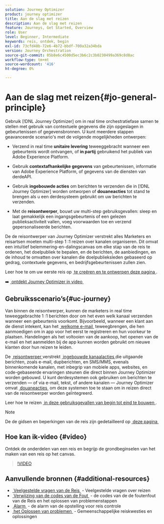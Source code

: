 ```yaml
---
solution: Journey Optimizer
product: journey optimizer
title: Aan de slag met reizen
description: Aan de slag met reizen
feature: Journeys, Get Started, Overview
role: User
level: Beginner, Intermediate
keywords: reis, ontdek, begin
exl-id: 73cfd48b-72e6-4b72-bbdf-700a32a34bda
version: Journey Orchestration
source-git-commit: 05b8e6c4500d5ec3b6c2c3b0230499a369c8d8ac
workflow-type: tm+mt
source-wordcount: '416'
ht-degree: 0%

---
```



# Aan de slag met reizen{#jo-general-principle}

Gebruik [!DNL Journey Optimizer] om in real time orchestratiefase samen te stellen met gebruik van contextuele gegevens die zijn opgeslagen in gebeurtenissen of gegevensbronnen. U kunt meerdere stappen geavanceerde scenario&#39;s met de volgende mogelijkheden ontwerpen:

* Verzend in real time **unitaire levering** teweeggebracht wanneer een gebeurtenis wordt ontvangen, of **in partij** gebruikend het publiek van Adobe Experience Platform.

* Gebruik **contextafhankelijke gegevens** van gebeurtenissen, informatie van Adobe Experience Platform, of gegevens van de diensten van derdeAPI.

* Gebruik **ingebouwde acties** om berichten te verzenden die in [!DNL Journey Optimizer] worden ontworpen of **douaneacties** tot stand te brengen als u een derdesysteem gebruikt om uw berichten te verzenden.

* Met de **reisontwerper**, bouwt uw multi-step gebruiksgevallen: sleep en laat gemakkelijk een ingangsgebeurtenis of een gelezen publieksactiviteit vallen, voeg voorwaarden toe en verzend gepersonaliseerde berichten.

De de reisontwerper van Journey Optimizer verstrekt alles Marketers en reisartsen moeten multi-step 1 :1 reizen over kanalen organiseren. Dit omvat een intuïtief belemmering-en-dalingscanvas om elke stap van de reis te ordenen, het doelpubliek te bepalen, en de berichten, de aanbiedingen, en de inhoud te omvatten over kanalen die doelpublieksleden gebaseerd op gedrag, contextuele gegevens, en bedrijfsgebeurtenissen zullen zien.

Leer hoe te om uw eerste reis op [&#x200B; te creëren en te ontwerpen deze pagina &#x200B;](journey-gs.md).

➡️ [&#x200B; ontdekt Journey Optimizer in video &#x200B;](#video)

## Gebruiksscenario’s{#uc-journey}

Van binnen de reisontwerper, kunnen de marketers in real time teweeggebrachte 1 :1 berichten door om het even welk kanaal verzenden wanneer een gebeurtenis voorkomt. Bijvoorbeeld, wanneer een klant aan de dienst intekent, kan het [&#x200B; welkome e-mail &#x200B;](message-to-subscribers-uc.md) teweegbrengen, die hen aanmoedigen om in app voor het eerst te registreren en hun voorkeur te plaatsen. Handelingen als het voltooien van de aankoop, het openen van de e-mail en het aanmelden bij de app kunnen worden gebruikt om nieuwe klanten door hun reizen te leiden.

De [&#x200B; reisontwerper &#x200B;](using-the-journey-designer.md) verstrekt [&#x200B; ingebouwde kanaalacties &#x200B;](journeys-message.md) die uitgaande berichten, zoals e-mail, dupberichten, en SMS/MMS, evenals binnenkomende kanalen, met inbegrip van mobiele apps, websites, en code-gebaseerde ervaringen steunen die direct binnen Journey Optimizer worden gebouwd. U kunt derdesystemen ook gebruiken om berichten te verzenden — of via e-mail, tekst, of andere kanalen — Journey Optimizer omvat [&#x200B; douaneacties &#x200B;](using-custom-actions.md) om deze systemen toe te staan om in reizen direct van de reisontwerper worden geïntegreerd.

Leer hoe te reizen [&#x200B; in deze gebruiksgevallen van begin tot eind te bouwen &#x200B;](jo-use-cases.md).

>[!NOTE]
>
>De de gidsen en beperkingen van de reis zijn gedetailleerd op [&#x200B; deze pagina &#x200B;](../start/guardrails.md)

## Hoe kan ik-video {#video}

Ontdek de onderdelen van een reis en begrijp de grondbeginselen van het maken van een reis op het canvas.

>[!VIDEO](https://video.tv.adobe.com/v/3430347?captions=dut&quality=12)

## Aanvullende bronnen {#additional-resources}

* [&#x200B; Veelgestelde vragen van de Reis &#x200B;](journey-faq.md) - Veelgestelde vragen over reizen
* [&#x200B; Verwijzing van de codes van de Fout &#x200B;](error-codes-reference.md) - de codes van de de foutenfout van de Reis en het oplossen van problemenstappen
* [&#x200B; Alarm &#x200B;](../reports/alerts.md) - de alarm van de opstelling voor reis controle
* [&#x200B; het Oplossen van problemen &#x200B;](troubleshooting.md) - Gemeenschappelijke reiskwesties en oplossingen
